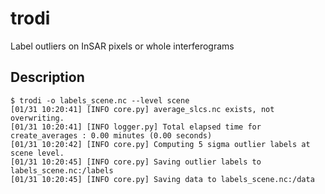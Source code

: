 # trodi

Label outliers on InSAR pixels or whole interferograms


## Description


```
$ trodi -o labels_scene.nc --level scene
[01/31 10:20:41] [INFO core.py] average_slcs.nc exists, not overwriting.
[01/31 10:20:41] [INFO logger.py] Total elapsed time for create_averages : 0.00 minutes (0.00 seconds)
[01/31 10:20:42] [INFO core.py] Computing 5 sigma outlier labels at scene level.
[01/31 10:20:45] [INFO core.py] Saving outlier labels to labels_scene.nc:/labels
[01/31 10:20:45] [INFO core.py] Saving data to labels_scene.nc:/data
```
